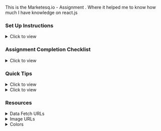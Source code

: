 This is the Marketesq.io - Assignment .
Where it helped me to know how much I have knowledge on react.js

### Set Up Instructions

<details>
<summary>Click to view</summary>

- Download dependencies by running `npm install`
- Start up the app using `npm start`

</details>

### Assignment Completion Checklist

<details>
<summary>Click to view</summary>

- **Along with the below points, add your checklist specific to the assignment**

- Read the instructions given in the assignment carefully and list down the **Assignment Completion Checklist** for the assignment I am start working on it
- The completion Checklist includes the below-mentioned points
  - I have completed all the functionalities .
  - I have used only the resources (React.js, Bootstrap, third-party packages ...) mentioned in the assignment
  - I have modified the README.md file based on my project instructions
  -
- </details>

### Quick Tips

<details>
<summary>Click to view</summary>
<br>

- Add third-party packages list yourself

<summary>Client Side</summary>
-"react"
- "react-router-dom"
- "react-icons"
-"react-responsive-carousel"
    
</details>

<details>
<summary>Click to view</summary>
<br>

- Icons Used

<summary>Icons</summary>

- "FaShoppingCart"

</details>

### Resources

<details>
<summary>Data Fetch URLs</summary>
<br/>

- Add the URLs list to fetch the data yourself

</details>

<details>
<summary>Image URLs</summary>
<br/>

-"https://res-console.cloudinary.com/dnjp2exao/thumbnails/v1/image/upload/v1712807095/VW50aXRsZWRfa2R3bmxm/grid_landscape"

-"https://res-console.cloudinary.com/dnjp2exao/thumbnails/v1/image/upload/v1712807292/VW50aXRsZWRfMV9ncWFncjA=/grid_landscape"

-"https://res-console.cloudinary.com/dnjp2exao/thumbnails/v1/image/upload/v1712807479/VW50aXRsZWRfMl91bDZ0cnM=/grid_landscape"

-"https://res-console.cloudinary.com/dnjp2exao/thumbnails/v1/image/upload/v1712807823/VW50aXRsZWRfM19temluN24=/grid_landscape"

-"https://res-console.cloudinary.com/dnjp2exao/thumbnails/v1/image/upload/v1712807833/VW50aXRsZWRfNF9oeDR5cWk=/grid_landscape"

-"https://res-console.cloudinary.com/dnjp2exao/thumbnails/v1/image/upload/v1712743527/R3JvdXBfMl9ra2VmZWY=/grid_landscape"

-"https://i.pinimg.com/564x/3a/b9/be/3ab9be5f1fd64464850dd4fb8f35d50f.jpg"

-"https://i.pinimg.com/564x/09/c9/73/09c97322a47b7acb63570ef8f370b303.jpg"

-"https://i.pinimg.com/564x/d7/aa/3a/d7aa3a0550627bed686cd6862b4e8c14.jpg"

-"https://i.pinimg.com/564x/72/cb/ba/72cbba38ffba486dbbfc5b67d5c55220.jpg"

-"https://i.pinimg.com/564x/83/ce/eb/83ceebf3efe4c06483a29061ba3f79d3.jpg"

-"https://i.pinimg.com/564x/84/f4/64/84f46462f44c12d0f5530091b593cad2.jpg"

</details>

<details>
<summary>Colors</summary>
<br/>

- "#f0f1f2"
- "#0d6efd"
- "red"
- "#696969"

</details>
